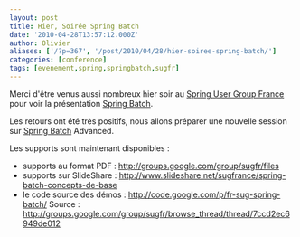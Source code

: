 ```yaml
---
layout: post
title: Hier, Soirée Spring Batch
date: '2010-04-28T13:57:12.000Z'
author: Olivier
aliases: ['/?p=367', '/post/2010/04/28/hier-soiree-spring-batch/']
categories: [conference]
tags: [evenement,spring,springbatch,sugfr]
---
```


Merci d'être venus aussi nombreux hier soir au <a href="http://groups.google.com/group/sugfr" target="_blank">Spring User Group France</a> pour voir la présentation <a href="/post/2010/04/21/soiree-spring-batch-mardi-27-avril-2010/" target="_blank">Spring Batch</a>.

Les retours ont été très positifs, nous allons préparer une nouvelle session sur <a href="http://static.springsource.org/spring-batch/" target="_blank">Spring Batch</a> Advanced.

Les supports sont maintenant disponibles :
* supports au format PDF : <a href="http://groups.google.com/group/sugfr/files" target="_blank">http://groups.google.com/group/sugfr/files</a>
* supports sur SlideShare : <a href="http://www.slideshare.net/sugfrance/spring-batch-concepts-de-base" target="_blank">http://www.slideshare.net/sugfrance/spring-batch-concepts-de-base</a>
* le code source des démos : <a href="http://code.google.com/p/fr-sug-spring-batch/" target="_blank">http://code.google.com/p/fr-sug-spring-batch/</a>
Source : <a href="http://groups.google.com/group/sugfr/browse_thread/thread/7ccd2ec6949de012" target="_blank">http://groups.google.com/group/sugfr/browse_thread/thread/7ccd2ec6949de012</a>
